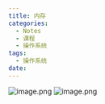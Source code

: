 ```yaml
---
title: 内存
categories:
  - Notes
  - 课程
  - 操作系统
tags:
  - 操作系统
date:
---
```

![image.png](https://cdn.jsdelivr.net/gh/zhengyangWang1/image@main/img/20240107112118.png)
![image.png](https://cdn.jsdelivr.net/gh/zhengyangWang1/image@main/img/20240107112152.png)
